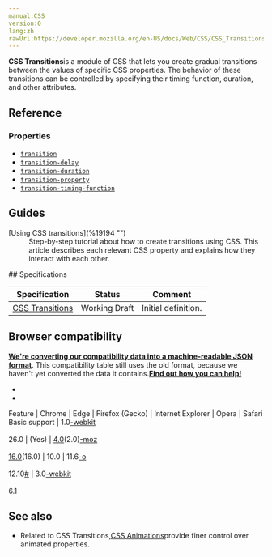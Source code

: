 ```yaml
---
manual:CSS
version:0
lang:zh
rawUrl:https://developer.mozilla.org/en-US/docs/Web/CSS/CSS_Transitions
---
```






**CSS Transitions**is a module of CSS that lets you create gradual transitions between the values of specific CSS properties. The behavior of these transitions can be controlled by specifying their timing function, duration, and other attributes.


## Reference<a name="Reference"></a>

### Properties<a name="Properties"></a>

* [`transition`](%33014 "The transition CSS property is a shorthand property for transition-property, transition-duration, transition-timing-function, and transition-delay.")
* [`transition-delay`](%33015 "The transition-delay CSS property specifies the amount of time to wait between a change being requested to a property that is to be transitioned and the start of the transition effect.")
* [`transition-duration`](%33016 "The transition-duration CSS property specifies the number of seconds or milliseconds a transition animation should take to complete. By default, the value is 0s, meaning that no animation will occur.")
* [`transition-property`](%33017 "The transition-property CSS property specifies the CSS properties to which a transition effect should be applied.")
* [`transition-timing-function`](%33018 "The transition-timing-function CSS property is used to describe how the intermediate values of the CSS properties being affected by a transition effect are calculated.")


## Guides<a name="Guides"></a>
<dl><dt id=''>[Using CSS transitions](%19194 "")</dt><dd>Step-by-step tutorial about how to create transitions using CSS. This article describes each relevant CSS property and explains how they interact with each other.</dd></dl>
## Specifications<a name="Specifications"></a>

Specification | Status | Comment 
 ---  |  ---  |  ---  | 
[CSS Transitions](%34475 "The 'CSS Transitions' specification") | Working Draft | Initial definition. 


## Browser compatibility<a name="Browser_compatibility"></a>


**[We&#39;re converting our compatibility data into a machine-readable JSON format](%3344 "")**. This compatibility table still uses the old format, because we haven&#39;t yet converted the data it contains.**[Find out how you can help!](%3409 "")**


* 
* 

Feature | Chrome | Edge | Firefox (Gecko) | Internet Explorer | Opera | Safari 
Basic support | 1.0[-webkit](%4489 "The name of this feature is prefixed with '-webkit' as this browser considers it experimental")<br></br>26.0 | (Yes) | [4.0](%3678 "Released on 2011-03-22.")(2.0)[-moz](%4489 "The name of this feature is prefixed with '-moz' as this browser considers it experimental")<br></br>[16.0](%4098 "Released on 2012-10-09.")(16.0) | 10.0 | 11.6[-o](%4489 "The name of this feature is prefixed with '-o' as this browser considers it experimental")<br></br>12.10[#](%4491 "") | 3.0[-webkit](%4489 "The name of this feature is prefixed with '-webkit' as this browser considers it experimental")<br></br>6.1 




## See also<a name="See_also"></a>

* Related to CSS Transitions,[CSS Animations](%3480 "")provide finer control over animated properties.



